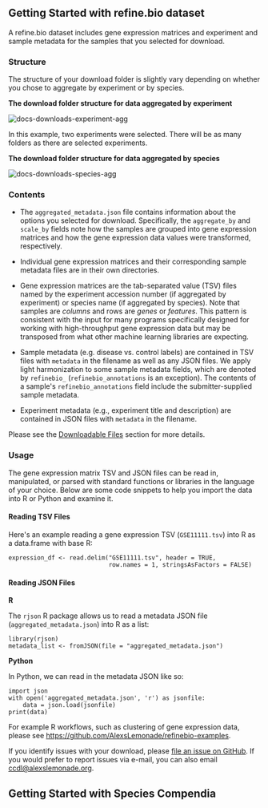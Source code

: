 ## Getting Started with refine.bio dataset

A refine.bio dataset includes gene expression matrices and experiment and sample metadata for the samples that you selected for download.

### Structure

The structure of your download folder is slightly vary depending on whether you chose to aggregate by experiment or by species.  

**The download folder structure for data aggregated by experiment**

![docs-downloads-experiment-agg](https://user-images.githubusercontent.com/15315514/45906716-2f9eaa80-bdc3-11e8-9855-2aaeb74e588d.png)

In this example, two experiments were selected.
There will be as many folders as there are selected experiments.

**The download folder structure for data aggregated by species**

![docs-downloads-species-agg](https://user-images.githubusercontent.com/15315514/45906715-2f9eaa80-bdc3-11e8-8ab3-90ccc40cfa11.png)

### Contents

* The `aggregated_metadata.json` file contains information about the options you selected for download.
Specifically, the `aggregate_by` and `scale_by` fields note how the samples are grouped into gene expression matrices and how the gene expression data values were transformed, respectively.

* Individual gene expression matrices and their corresponding sample metadata files are in their own directories.

* Gene expression matrices are the tab-separated value (TSV) files named by the experiment accession number (if aggregated by experiment) or species name (if aggregated by species).
Note that samples are _columns_ and rows are _genes_ or _features_.
This pattern is consistent with the input for many programs specifically designed for working with high-throughput gene expression data but may be transposed from what other machine learning libraries are expecting.

* Sample metadata (e.g. disease vs. control labels) are contained in TSV files with `metadata` in the filename as well as any JSON files.
We apply light harmonization to some sample metadata fields, which are denoted by `refinebio_` (`refinebio_annotations` is an exception).
The contents of a sample's `refinebio_annotations` field include the submitter-supplied sample metadata.

* Experiment metadata (e.g., experiment title and description) are contained in JSON files with `metadata` in the filename.

Please see the [Downloadable Files](http://docs.refine.bio/en/latest/main_text.html#downloadable-files) section for more details.

### Usage

The gene expression matrix TSV and JSON files can be read in, manipulated, or parsed with standard functions or libraries in the language of your choice. Below are some code snippets to help you import the data into R or Python and examine it.

#### Reading TSV Files

Here's an example reading a gene expression TSV (`GSE11111.tsv`) into R as a data.frame with base R:

```
expression_df <- read.delim("GSE11111.tsv", header = TRUE,
							row.names = 1, stringsAsFactors = FALSE)
```

#### Reading JSON Files

**R**

The `rjson` R package allows us to read a metadata JSON file (`aggregated_metadata.json`) into R as a list:

```
library(rjson)
metadata_list <- fromJSON(file = "aggregated_metadata.json")
```

**Python**

In Python, we can read in the metadata JSON like so:

```
import json
with open('aggregated_metadata.json', 'r') as jsonfile:
    data = json.load(jsonfile)
print(data)
```

For example R workflows, such as clustering of gene expression data, please see https://github.com/AlexsLemonade/refinebio-examples.

If you identify issues with your download, please [file an issue on GitHub](https://github.com/AlexsLemonade/refinebio/issues). If you would prefer to report issues via e-mail, you can also email [ccdl@alexslemonade.org](mailto:ccdl@alexslemonade.org).

## Getting Started with Species Compendia
